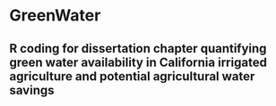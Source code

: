 # GreenWater
## R coding for dissertation chapter quantifying green water availability in California irrigated agriculture and potential agricultural water savings
